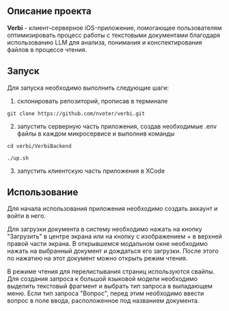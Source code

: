 ## Описание проекта
**Verbi** - клиент-серверное iOS-приложение, помогающее пользователям оптимизировать процесс работы с текстовыми документами благодаря использованию LLM для анализа, понимания и конспектирования файлов в процессе чтения. 
## Запуск
Для запуска необходимо выполнить следующие шаги:
1. склонировать репозиторий, прописав в терминале 
```
git clone https://github.com/nvoter/verbi.git
```
2. запустить серверную часть приложения, создав необходимые .env файлы в каждом микросервисе и выполнив команды
```
cd verbi/VerbiBackend
```
```
./up.sh
```
3. запустить клиентскую часть приложения в XCode
## Использование
Для начала использования приложения необходимо создать аккаунт и войти в него. 

Для загрузки документа в систему необходимо нажать на кнопку "Загрузить" в центре экрана или на кнопку с изображением + в верхней правой части экрана. В открывшемся модальном окне необходимо нажать на выбранный документ и дождаться его загрузки. После этого по нажатию на этот документ можно открыть режим чтения.

В режиме чтения для перелистывания страниц используются свайпы. Для создания запроса к большой языковой модели необходимо выделить текстовый фрагмент и выбрать тип запроса в выпадающем меню. Если тип запроса "Вопрос", перед этим необходимо ввести вопрос в поле ввода, расположенное под названием документа.